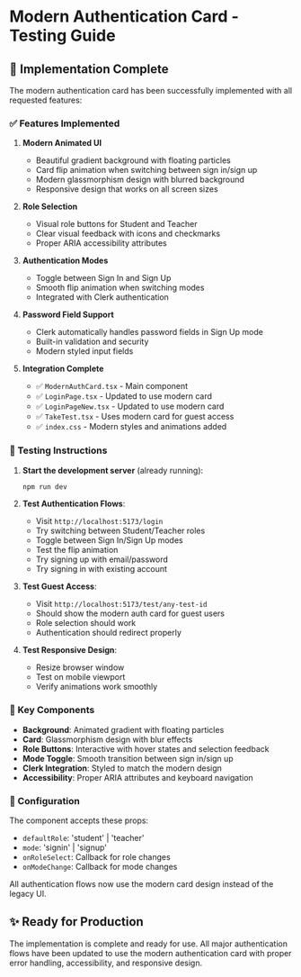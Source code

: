 # Modern Authentication Card - Testing Guide

## 🚀 Implementation Complete

The modern authentication card has been successfully implemented with all requested features:

### ✅ Features Implemented

1. **Modern Animated UI**
   - Beautiful gradient background with floating particles
   - Card flip animation when switching between sign in/sign up
   - Modern glassmorphism design with blurred background
   - Responsive design that works on all screen sizes

2. **Role Selection**
   - Visual role buttons for Student and Teacher
   - Clear visual feedback with icons and checkmarks
   - Proper ARIA accessibility attributes

3. **Authentication Modes**
   - Toggle between Sign In and Sign Up
   - Smooth flip animation when switching modes
   - Integrated with Clerk authentication

4. **Password Field Support**
   - Clerk automatically handles password fields in Sign Up mode
   - Built-in validation and security
   - Modern styled input fields

5. **Integration Complete**
   - ✅ `ModernAuthCard.tsx` - Main component
   - ✅ `LoginPage.tsx` - Updated to use modern card
   - ✅ `LoginPageNew.tsx` - Updated to use modern card  
   - ✅ `TakeTest.tsx` - Uses modern card for guest access
   - ✅ `index.css` - Modern styles and animations added

### 🧪 Testing Instructions

1. **Start the development server** (already running):
   ```bash
   npm run dev
   ```

2. **Test Authentication Flows**:
   - Visit `http://localhost:5173/login`
   - Try switching between Student/Teacher roles
   - Toggle between Sign In/Sign Up modes
   - Test the flip animation
   - Try signing up with email/password
   - Try signing in with existing account

3. **Test Guest Access**:
   - Visit `http://localhost:5173/test/any-test-id`
   - Should show the modern auth card for guest users
   - Role selection should work
   - Authentication should redirect properly

4. **Test Responsive Design**:
   - Resize browser window
   - Test on mobile viewport
   - Verify animations work smoothly

### 🎨 Key Components

- **Background**: Animated gradient with floating particles
- **Card**: Glassmorphism design with blur effects
- **Role Buttons**: Interactive with hover states and selection feedback
- **Mode Toggle**: Smooth transition between sign in/sign up
- **Clerk Integration**: Styled to match the modern design
- **Accessibility**: Proper ARIA attributes and keyboard navigation

### 🔧 Configuration

The component accepts these props:
- `defaultRole`: 'student' | 'teacher'
- `mode`: 'signin' | 'signup'
- `onRoleSelect`: Callback for role changes
- `onModeChange`: Callback for mode changes

All authentication flows now use the modern card design instead of the legacy UI.

## ✨ Ready for Production

The implementation is complete and ready for use. All major authentication flows have been updated to use the modern authentication card with proper error handling, accessibility, and responsive design.
